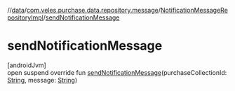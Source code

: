 //[data](../../../index.md)/[com.veles.purchase.data.repository.message](../index.md)/[NotificationMessageRepositoryImpl](index.md)/[sendNotificationMessage](send-notification-message.md)

# sendNotificationMessage

[androidJvm]\
open suspend override fun [sendNotificationMessage](send-notification-message.md)(purchaseCollectionId: [String](https://kotlinlang.org/api/latest/jvm/stdlib/kotlin/-string/index.html), message: [String](https://kotlinlang.org/api/latest/jvm/stdlib/kotlin/-string/index.html))
